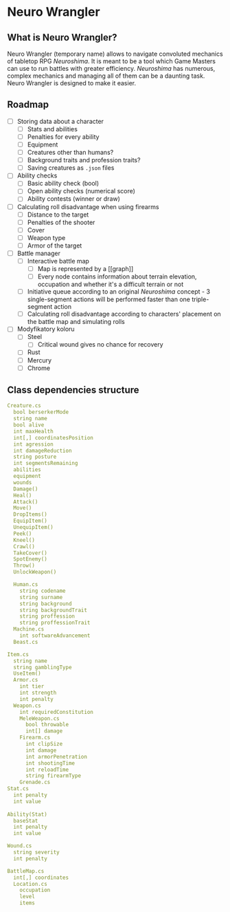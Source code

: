# Neuro Wrangler
## What is Neuro Wrangler?
Neuro Wrangler (temporary name) allows to navigate convoluted mechanics of tabletop RPG _Neuroshima_. It is meant to be a tool which Game Masters can use to run battles with greater efficiency. _Neuroshima_ has numerous, complex mechanics and managing all of them can be a daunting task. Neuro Wrangler is designed to make it easier.
## Roadmap
- [ ] Storing data about a character
	- [ ] Stats and abilities
	- [ ] Penalties for every ability
	- [ ] Equipment
	- [ ] Creatures other than humans?
	- [ ] Background traits and profession traits?
	- [ ] Saving creatures as `.json` files
- [ ] Ability checks
	- [ ] Basic ability check (bool)
	- [ ] Open ability checks (numerical score)
	- [ ] Ability contests (winner or draw)
- [ ]  Calculating roll disadvantage when using firearms
	- [ ] Distance to the target
	- [ ] Penalties of the shooter
	- [ ] Cover
	- [ ] Weapon type
	- [ ] Armor of the target
- [ ] Battle manager
	- [ ] Interactive battle map
		- [ ] Map is represented by a [[graph]]
		- [ ] Every node contains information about terrain elevation, occupation and whether it's a difficult terrain or not
	- [ ] Initiative queue according to an original _Neuroshima_ concept - 3 single-segment actions will be performed faster than one triple-segment action
	- [ ] Calculating roll disadvantage according to characters' placement on the battle map and simulating rolls
- [ ] Modyfikatory koloru
	- [ ] Steel
		- [ ] Critical wound gives no chance for recovery
	- [ ] Rust
	- [ ] Mercury
	- [ ] Chrome

## Class dependencies structure

```YAML
Creature.cs
  bool berserkerMode
  string name
  bool alive
  int maxHealth
  int[,] coordinatesPosition
  int agression
  int damageReduction
  string posture
  int segmentsRemaining
  abilities
  equipment
  wounds
  Damage()
  Heal()
  Attack()
  Move()
  DropItems()
  EquipItem()
  UnequipItem()
  Peek()
  Kneel()
  Crawl()
  TakeCover()
  SpotEnemy()
  Throw()
  UnlockWeapon()

  Human.cs
    string codename
    string surname
    string background
    string backgroundTrait
    string proffession
    string proffessionTrait
  Machine.cs
    int softwareAdvancement
  Beast.cs

Item.cs
  string name
  string gamblingType
  UseItem()
  Armor.cs
    int tier
    int strength
    int penalty
  Weapon.cs
    int requiredConstitution
    MeleWeapon.cs
      bool throwable
      int[] damage
    Firearm.cs
      int clipSize
      int damage
      int armorPenetration
      int shootingTime
      int reloadTime
      string firearmType
    Grenade.cs
Stat.cs
  int penalty
  int value
  
Ability(Stat)
  baseStat
  int penalty
  int value

Wound.cs
  string severity
  int penalty

BattleMap.cs
  int[,] coordinates
  Location.cs
    occupation
    level
    items
```